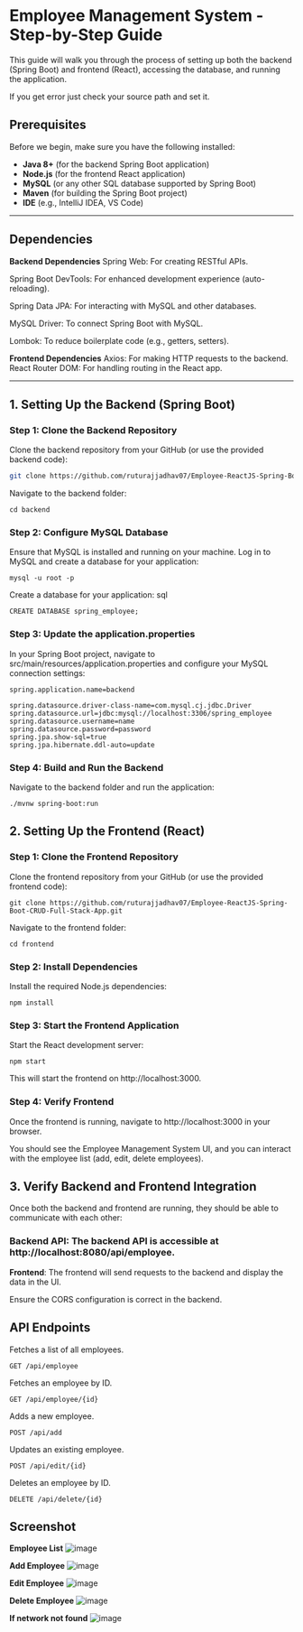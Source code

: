 # Employee Management System - Step-by-Step Guide

This guide will walk you through the process of setting up both the backend (Spring Boot) and frontend (React), accessing the database, and running the application.

If you get error just check your source path and set it.
## Prerequisites

Before we begin, make sure you have the following installed:

- **Java 8+** (for the backend Spring Boot application)
- **Node.js** (for the frontend React application)
- **MySQL** (or any other SQL database supported by Spring Boot)
- **Maven** (for building the Spring Boot project)
- **IDE** (e.g., IntelliJ IDEA, VS Code)

---

## Dependencies
**Backend Dependencies**
Spring Web: For creating RESTful APIs.

Spring Boot DevTools: For enhanced development experience (auto-reloading).

Spring Data JPA: For interacting with MySQL and other databases.

MySQL Driver: To connect Spring Boot with MySQL.

Lombok: To reduce boilerplate code (e.g., getters, setters).

**Frontend Dependencies**
Axios: For making HTTP requests to the backend.
React Router DOM: For handling routing in the React app.

---
## 1. **Setting Up the Backend (Spring Boot)**

### Step 1: Clone the Backend Repository

Clone the backend repository from your GitHub (or use the provided backend code):

```bash
git clone https://github.com/ruturajjadhav07/Employee-ReactJS-Spring-Boot-CRUD-Full-Stack-App.git
```
Navigate to the backend folder:
```
cd backend
```

### Step 2: Configure MySQL Database
Ensure that MySQL is installed and running on your machine.
Log in to MySQL and create a database for your application:
```
mysql -u root -p
```
Create a database for your application:
sql
```
CREATE DATABASE spring_employee;
```
### Step 3: Update the application.properties
In your Spring Boot project, navigate to src/main/resources/application.properties and configure your MySQL connection settings:
```
spring.application.name=backend

spring.datasource.driver-class-name=com.mysql.cj.jdbc.Driver
spring.datasource.url=jdbc:mysql://localhost:3306/spring_employee
spring.datasource.username=name
spring.datasource.password=password
spring.jpa.show-sql=true
spring.jpa.hibernate.ddl-auto=update
```
### Step 4: Build and Run the Backend
Navigate to the backend folder and run the application:
```
./mvnw spring-boot:run
```

## 2. Setting Up the Frontend (React)
### Step 1: Clone the Frontend Repository
Clone the frontend repository from your GitHub (or use the provided frontend code):
```
git clone https://github.com/ruturajjadhav07/Employee-ReactJS-Spring-Boot-CRUD-Full-Stack-App.git
```
Navigate to the frontend folder:
```
cd frontend
```
### Step 2: Install Dependencies
Install the required Node.js dependencies:
```
npm install
```
### Step 3: Start the Frontend Application
Start the React development server:
```
npm start
```
This will start the frontend on http://localhost:3000.

### Step 4: Verify Frontend
Once the frontend is running, navigate to http://localhost:3000 in your browser. 

You should see the Employee Management System UI, and you can interact with the employee list (add, edit, delete employees).

## 3. Verify Backend and Frontend Integration
Once both the backend and frontend are running, they should be able to communicate with each other:

### **Backend API**: The backend API is accessible at http://localhost:8080/api/employee.
**Frontend**: The frontend will send requests to the backend and display the data in the UI.

Ensure the CORS configuration is correct in the backend.

## API Endpoints
Fetches a list of all employees.
```
GET /api/employee
```
Fetches an employee by ID.
```
GET /api/employee/{id} 
```
Adds a new employee.
```
POST /api/add 
```
Updates an existing employee.
```
POST /api/edit/{id} 
```
Deletes an employee by ID.
```
DELETE /api/delete/{id}
```

## Screenshot
**Employee List**
![image](https://github.com/user-attachments/assets/838104ff-248e-406c-9770-5b8b9e5ce244)

**Add Employee**
![image](https://github.com/user-attachments/assets/70680f4e-2dd0-45f2-8beb-84f697a9104d)

**Edit Employee**
![image](https://github.com/user-attachments/assets/21aedd5c-fc8e-42f9-bcc6-cc267808a8df)

**Delete Employee**
![image](https://github.com/user-attachments/assets/2fb6ca45-0f45-435c-a2b9-eed6d325023f)

**If network not found**
![image](https://github.com/user-attachments/assets/3ccbb821-7759-46d4-8beb-bc0c21ffe2de)

